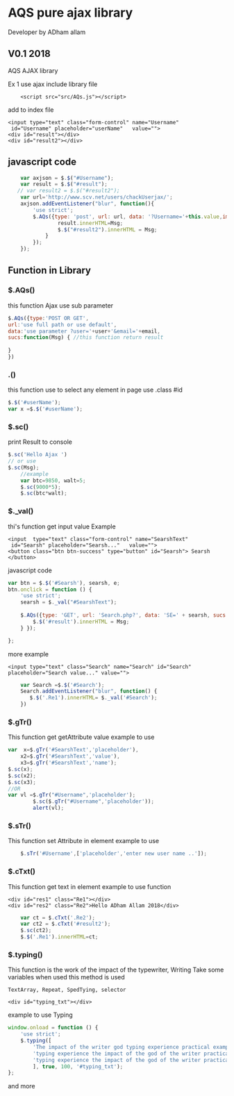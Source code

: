 # AQS pure ajax library
Developer by ADham allam
## V0.1 2018

AQS AJAX library

Ex 1 use ajax
include library file
```
    <script src="src/AQs.js"></script>

```
add to index file 

```haml
<input type="text" class="form-control" name="Username"
 id="Username" placeholder="userName"   value="">
<div id="result"></div>
<div id="result2"></div>
```
## javascript code 
```javascript
    var axjson = $.$("#Username");
    var result = $.$("#result");
   // var result2 = $.$("#result2");
    var url='http://www.scv.net/users/chackUserjax/';
    axjson.addEventListener("blur", function(){
        'use strict';
        $.AQs({type: 'post', url: url, data: '?Username='+this.value,imsg:0, sucs: function (Msg) {
                result.innerHTML=Msg;
                $.$("#result2").innerHTML = Msg;
            }
        });
    });
```
## Function in Library 
### $.AQs()
this function Ajax use sub parameter 
```javascript
$.AQs({type:'POST OR GET',
url:'use full path or use default',
data:'use parameter ?user='+user+'&email='+email,
sucs:function(Msg) { //this function return result 
  
}
})
```
### $.$()
this function use to select any element in page 
use .class #id
```javascript
$.$('#userName');
var x =$.$('#userName');
```
### $.sc()
print Result to console
```javascript
$.sc('Hello Ajax ')
// or use 
$.sc(Msg);
    //example
    var btc=9850, walt=5;
    $.sc(9000*5);
    $.sc(btc*walt);
```
### $._val()
thi's function get input value 
Example
```haml
<input  type="text" class="form-control" name="SearshText"
 id="Searsh" placeholder="Searsh..."   value="">
<button class="btn btn-success" type="button" id="Searsh"> Searsh  </button>

```
javascript code 
```javascript
var btn = $.$('#Searsh'), searsh, e;
btn.onclick = function () {
    'use strict';
    searsh = $._val("#SearshText");
    
    $.AQs({type: 'GET', url: 'Search.php?', data: 'SE=' + searsh, sucs: function (Msg) {
        $.$('#result').innerHTML = Msg;
    } });

};
```
more example 
```haml
<input type="text" class="Search" name="Search" id="Search" placeholder="Search value..." value="">

```
```javascript
    var Search =$.$('#Search');
    Search.addEventListener("blur", function() {
       $.$('.Re1').innerHTML= $._val('#Search');
    })
```
### $.gTr()
This function get getAttribute value 
example to use 
```javascript
var  x=$.gTr('#SearshText','placeholder'),
    x2=$.gTr('#SearshText','value'),
    x3=$.gTr('#SearshText','name');
$.sc(x);
$.sc(x2);
$.sc(x3);
//OR 
var vl =$.gTr("#Username",'placeholder');
        $.sc($.gTr("#Username",'placeholder'));
        alert(vl);
```
### $.sTr()
This function set Attribute in element 
example to use 
```javascript
    $.sTr('#Username',['placeholder','enter new user name ..']);
```
### $.cTxt()
This function get text in element
example to use function 
```haml
<div id="res1" class="Re1"></div>
<div id="res2" class="Re2">Hello ADham Allam 2018</div>

```
```javascript
    var ct = $.cTxt('.Re2');
    var ct2 = $.cTxt('#result2');
    $.sc(ct2);
    $.$('.Re1').innerHTML=ct;    
```
### $.typing()
This function is the work of the impact of the typewriter, Writing
Take some variables when used
this method is used
```haml
TextArray, Repeat, SpedTying, selector
```
```haml
<div id="typing_txt"></div>
```
example to use Typing
```javascript
window.onload = function () {
    'use strict';
    $.typing([
        'The impact of the writer god typing experience practical example 1',
        'typing experience the impact of the god of the writer practical example 2',
        'typing experience the impact of the god of the writer practical example 3'
        ], true, 100, '#typing_txt');
};

```
and more 